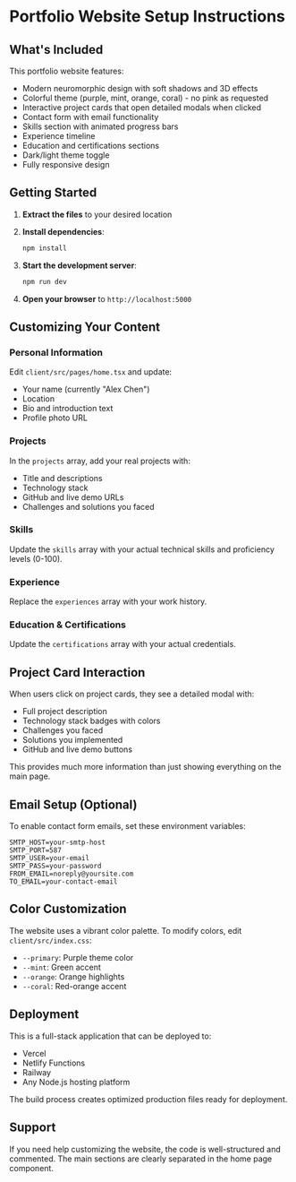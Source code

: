 # Portfolio Website Setup Instructions

## What's Included

This portfolio website features:
- Modern neuromorphic design with soft shadows and 3D effects
- Colorful theme (purple, mint, orange, coral) - no pink as requested
- Interactive project cards that open detailed modals when clicked
- Contact form with email functionality
- Skills section with animated progress bars
- Experience timeline
- Education and certifications sections
- Dark/light theme toggle
- Fully responsive design

## Getting Started

1. **Extract the files** to your desired location

2. **Install dependencies**:
   ```bash
   npm install
   ```

3. **Start the development server**:
   ```bash
   npm run dev
   ```

4. **Open your browser** to `http://localhost:5000`

## Customizing Your Content

### Personal Information
Edit `client/src/pages/home.tsx` and update:
- Your name (currently "Alex Chen")
- Location
- Bio and introduction text
- Profile photo URL

### Projects
In the `projects` array, add your real projects with:
- Title and descriptions
- Technology stack
- GitHub and live demo URLs
- Challenges and solutions you faced

### Skills
Update the `skills` array with your actual technical skills and proficiency levels (0-100).

### Experience
Replace the `experiences` array with your work history.

### Education & Certifications
Update the `certifications` array with your actual credentials.

## Project Card Interaction

When users click on project cards, they see a detailed modal with:
- Full project description
- Technology stack badges with colors
- Challenges you faced
- Solutions you implemented
- GitHub and live demo buttons

This provides much more information than just showing everything on the main page.

## Email Setup (Optional)

To enable contact form emails, set these environment variables:
```
SMTP_HOST=your-smtp-host
SMTP_PORT=587
SMTP_USER=your-email
SMTP_PASS=your-password
FROM_EMAIL=noreply@yoursite.com
TO_EMAIL=your-contact-email
```

## Color Customization

The website uses a vibrant color palette. To modify colors, edit `client/src/index.css`:
- `--primary`: Purple theme color
- `--mint`: Green accent
- `--orange`: Orange highlights  
- `--coral`: Red-orange accent

## Deployment

This is a full-stack application that can be deployed to:
- Vercel
- Netlify Functions
- Railway
- Any Node.js hosting platform

The build process creates optimized production files ready for deployment.

## Support

If you need help customizing the website, the code is well-structured and commented. The main sections are clearly separated in the home page component.